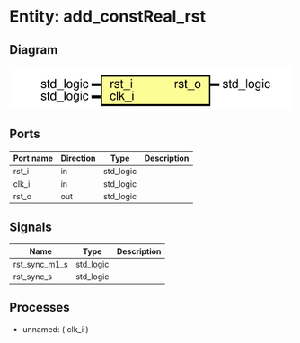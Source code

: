 # Entity: add_constReal_rst

## Diagram

![Diagram](add_constReal_rst.svg "Diagram")
## Ports

| Port name | Direction | Type      | Description |
| --------- | --------- | --------- | ----------- |
| rst_i     | in        | std_logic |             |
| clk_i     | in        | std_logic |             |
| rst_o     | out       | std_logic |             |
## Signals

| Name          | Type      | Description |
| ------------- | --------- | ----------- |
| rst_sync_m1_s | std_logic |             |
|  rst_sync_s   | std_logic |             |
## Processes
- unnamed: ( clk_i )
